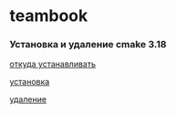 # teambook
### Установка и удаление cmake 3.18
[откуда устанавливать](https://cmake.org/download/)

[установка](https://askubuntu.com/questions/355565/how-do-i-install-the-latest-version-of-cmake-from-the-command-line)

[удаление](https://askubuntu.com/questions/942713/how-do-i-remove-cmake-after-installing-it-from-source)